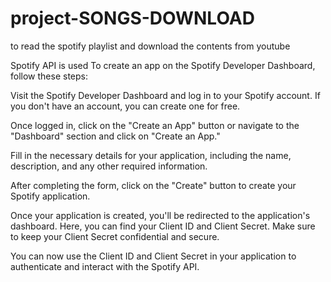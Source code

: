 # project-SONGS-DOWNLOAD
to read the spotify playlist and download the contents from youtube

Spotify API is used 
To create an app on the Spotify Developer Dashboard, follow these steps:

Visit the Spotify Developer Dashboard and log in to your Spotify account. If you don't have an account, you can create one for free.

Once logged in, click on the "Create an App" button or navigate to the "Dashboard" section and click on "Create an App."

Fill in the necessary details for your application, including the name, description, and any other required information.

After completing the form, click on the "Create" button to create your Spotify application.

Once your application is created, you'll be redirected to the application's dashboard. Here, you can find your Client ID and Client Secret. Make sure to keep your Client Secret confidential and secure.

You can now use the Client ID and Client Secret in your application to authenticate and interact with the Spotify API.

